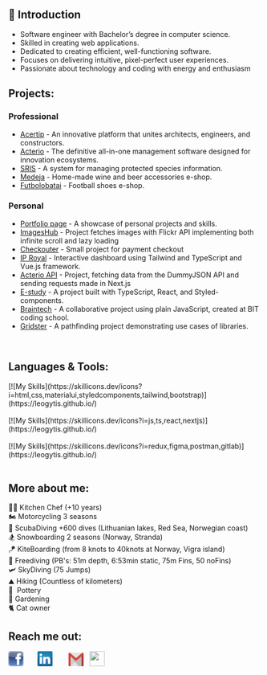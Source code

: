 <h2>👋 Introduction </h2>
<ul>
  <li>Software engineer with Bachelor’s degree in computer science.</li>
  <li>Skilled in creating web applications.</li>
  <li>Dedicated to creating efficient, well-functioning software.</li>
  <li>Focuses on delivering intuitive, pixel-perfect user experiences.</li>
  <li>Passionate about technology and coding with energy and enthusiasm</li>
</ul>

<h2>Projects:</h2>
<h3>Professional</h3>
<ul>
  <li><a href="https://acertip.com/">Acertip</a> - An innovative platform that unites architects, engineers, and constructors.</li>
  <li><a href="https://www.acterio.com/">Acterio</a> - The definitive all-in-one management software designed for innovation ecosystems.</li>
  <li><a href="https://sris.biip.lt/">SRIS</a> - A system for managing protected species information.</li>
  <li><a href="https://medeja.lt/">Medeja</a> - Home-made wine and beer accessories e-shop.</li>
  <li><a href="https://futbolobatai.lt/">Futbolobatai</a> - Football shoes e-shop.</li>
</ul>

<h3>Personal</h3>
<ul>
  <li><a href="https://leogytis.github.io/">Portfolio page</a> - A showcase of personal projects and skills.</li>
  <li><a href="https://leogytis.github.io/imageshub/">ImagesHub</a> - Project fetches images with Flickr API implementing both infinite scroll and lazy loading</li>
  <li><a href="https://leogytis.github.io/checkouter/">Checkouter</a> - Small project for payment checkout</li>
  <li><a href="https://leogytis.github.io/ip_royal/">IP Royal</a> - Interactive dashboard using Tailwind and TypeScript and Vue.js framework.</li>
  <li><a href="https://github.com/LeoGytis/acterio">Acterio API</a> - Project, fetching data from the DummyJSON API and sending requests made in Next.js </li>
  <li><a href="https://leogytis.github.io/e-study/">E-study</a> - A project built with TypeScript, React, and Styled-components.</li>
  <li><a href="https://leogytis.github.io/braintech/">Braintech</a> - A collaborative project using plain JavaScript, created at BIT coding school.</li>
  <li><a href="https://leogytis.github.io/gridster/">Gridster</a> - A pathfinding project demonstrating use cases of libraries.</li>
</ul><br>


<h2>Languages & Tools:</h2>
[![My Skills](https://skillicons.dev/icons?i=html,css,materialui,styledcomponents,tailwind,bootstrap)](https://leogytis.github.io/)
<br><br>
[![My Skills](https://skillicons.dev/icons?i=js,ts,react,nextjs)](https://leogytis.github.io/)
<br><br>
[![My Skills](https://skillicons.dev/icons?i=redux,figma,postman,gitlab)](https://leogytis.github.io/)
<br><br>

<h2>More about me:</h2>
<div>👨‍🍳 Kitchen Chef (+10 years)</div>
<div>🏍️ Motorcycling 3 seasons</div>
<div>🤿 ScubaDiving +600 dives (Lithuanian lakes, Red Sea, Norwegian coast)</div>
<div>🏂 Snowboarding 2 seasons (Norway, Stranda)</div>
<div>🪁 KiteBoarding (from 8 knots to 40knots at Norway, Vigra island)</div>
<div>🤿 Freediving (PB's: 51m depth, 6:53min static, 75m Fins, 50 noFins)</div>
<div>🛩️ SkyDiving (75 Jumps)</div
<div>⛰️ Hiking (Countless of kilometers)</div>
<div>🧉&nbsp;  Pottery</div>
<div>🌱 Gardening</div>
<div>🐈 Cat owner</div>



<h2>Reach me out:</h2>
<a href="https://www.facebook.com/divergytis" title="Facebook" style="margin-right: 20px"><img src="icons/facebook.png" width="30" height="30"/></a>&nbsp;
<a href="https://www.linkedin.com/in/gytis-leonavicius-74839519a/" title="LinkedIn" style="padding-right: 20px"><img src="icons/linkedin.png" width="30" height="30"/></a> &nbsp;
<a href="mailto:leogytis@gmail.com" title="Gmail"><img src="icons/gmail.png" width="30" height="27"/></a> &nbsp;
<a href="https://gitlab.com/leogytis" title="GitLab" style="padding-right: 20px">
    <img src="https://skillicons.dev/icons?i=gitlab" width="30" height="30" />
</a>

